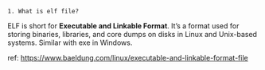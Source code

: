     1. What is elf file?
ELF is short for **Executable and Linkable Format**. It’s a format used for storing binaries, libraries, and core dumps on disks in Linux and Unix-based systems. Similar with exe in Windows.   


ref: https://www.baeldung.com/linux/executable-and-linkable-format-file
